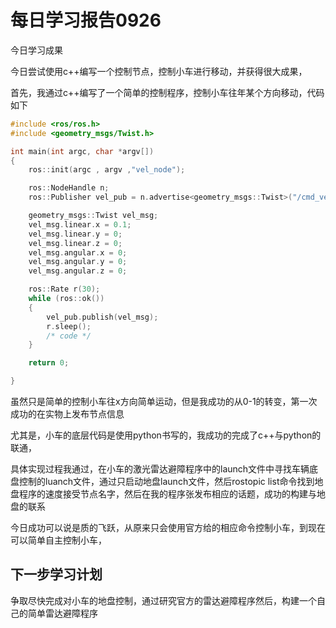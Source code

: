 # 每日学习报告0926

今日学习成果

今日尝试使用c++编写一个控制节点，控制小车进行移动，并获得很大成果，

首先，我通过c++编写了一个简单的控制程序，控制小车往年某个方向移动，代码如下

```c++
#include <ros/ros.h>
#include <geometry_msgs/Twist.h>

int main(int argc, char *argv[])
{
    ros::init(argc , argv ,"vel_node");

    ros::NodeHandle n;
    ros::Publisher vel_pub = n.advertise<geometry_msgs::Twist>("/cmd_vel" , 10);

    geometry_msgs::Twist vel_msg;
    vel_msg.linear.x = 0.1;
    vel_msg.linear.y = 0;
    vel_msg.linear.z = 0;
    vel_msg.angular.x = 0;
    vel_msg.angular.y = 0;
    vel_msg.angular.z = 0;

    ros::Rate r(30);
    while (ros::ok())
    {
        vel_pub.publish(vel_msg);
        r.sleep();
        /* code */
    }

    return 0;

}
```

虽然只是简单的控制小车往x方向简单运动，但是我成功的从0-1的转变，第一次成功的在实物上发布节点信息

尤其是，小车的底层代码是使用python书写的，我成功的完成了c++与python的联通，

具体实现过程我通过，在小车的激光雷达避障程序中的launch文件中寻找车辆底盘控制的luanch文件，通过只启动地盘launch文件，然后rostopic list命令找到地盘程序的速度接受节点名字，然后在我的程序张发布相应的话题，成功的构建与地盘的联系

今日成功可以说是质的飞跃，从原来只会使用官方给的相应命令控制小车，到现在可以简单自主控制小车，

## 下一步学习计划

争取尽快完成对小车的地盘控制，通过研究官方的雷达避障程序然后，构建一个自己的简单雷达避障程序
